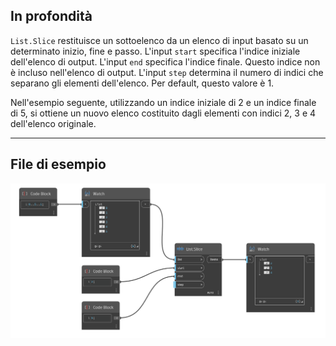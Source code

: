 ## In profondità
`List.Slice` restituisce un sottoelenco da un elenco di input basato su un determinato inizio, fine e passo. L'input `start` specifica l'indice iniziale dell'elenco di output. L'input `end` specifica l'indice finale. Questo indice non è incluso nell'elenco di output. L'input `step` determina il numero di indici che separano gli elementi dell'elenco. Per default, questo valore è 1.

Nell'esempio seguente, utilizzando un indice iniziale di 2 e un indice finale di 5, si ottiene un nuovo elenco costituito dagli elementi con indici 2, 3 e 4 dell'elenco originale.
___
## File di esempio

![List.Slice](./DSCore.List.Slice_img.jpg)
